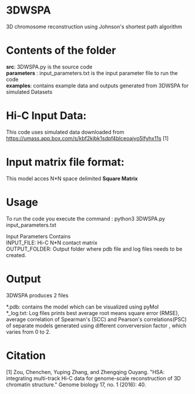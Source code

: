 # 3DWSPA
3D chromosome reconstruction using Johnson's shortest path algorithm

# Contents of the folder

**src**: 3DWSPA.py is the source code<br/>
**parameters** : input_parameters.txt is the input parameter file to run the code<br/>
**examples**: contains example data and outputs generated from 3DWSPA for simulated Datasets<br/>

# Hi-C Input Data:

This code uses simulated data downloaded from https://umass.app.box.com/s/kbf2kjbk1sdpf4blceoajyo5lfyhx11s [1]

# Input matrix file format:

 This model acces N*N space delimited **Square Matrix** <br/>

# Usage

To run the code you execute the command : python3 3DWSPA.py input_parameters.txt <br/>

Input Parameters Contains <br/>
INPUT_FILE: Hi-C N*N contact matrix <br/>
OUTPUT_FOLDER: Output folder where pdb file and log files needs to be created.<br/>

# Output

3DWSPA produces 2 files <br/>

*.pdb: contains the model which can be visualized using pyMol <br/>
*_log.txt: Log files prints best average root means square error (RMSE), average correlation of Spearman's (SCC) and Pearson's correlations(PSC) of separate models generated using different converversion factor , which varies from 0 to 2.

# Citation
[1] Zou, Chenchen, Yuping Zhang, and Zhengqing Ouyang. "HSA: integrating multi-track Hi-C data for genome-scale reconstruction of 3D chromatin structure." Genome biology 17, no. 1 (2016): 40.
